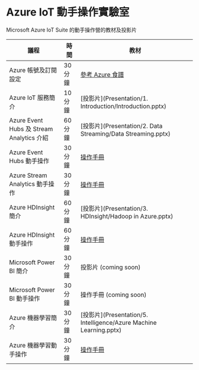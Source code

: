 # Azure IoT 動手操作實驗室

Microsoft Azure IoT Suite 的動手操作營的教材及投影片

議程 | 時間 | 教材
---- | ---- | ---- 
Azure 帳號及訂閱設定 | 30 分鐘 | [參考 Azure 食譜](http://book.azure-recipes.tw/chapter01/01_signup.html)
Azure IoT 服務簡介 | 10 分鐘 | [投影片](Presentation/1. Introduction/Introduction.pptx)
Azure Event Hubs 及 Stream Analytics 介紹 | 60 分鐘 | [投影片](Presentation/2. Data Streaming/Data Streaming.pptx) | [操作手冊](HOL/HOL1-EventHubs.md)
Azure Event Hubs 動手操作 | 30 分鐘 | [操作手冊](HOL/HOL1-EventHubs.md)
Azure Stream Analytics 動手操作 | 30 分鐘 | [操作手冊](HOL/HOL2-StreamAnalytics.md)
Azure HDInsight 簡介 | 60 分鐘 | [投影片](Presentation/3. HDInsight/Hadoop in Azure.pptx)
Azure HDInsight 動手操作 | 60 分鐘 | [操作手冊](HOL/HOL3-HDInsight.md)
Microsoft Power BI 簡介 | 30 分鐘 | 投影片 (coming soon)
Microsoft Power BI 動手操作 | 30 分鐘 | 操作手冊 (coming soon)
Azure 機器學習簡介 | 30 分鐘 | [投影片](Presentation/5. Intelligence/Azure Machine Learning.pptx)
Azure 機器學習動手操作 | 30 分鐘 | [操作手冊](HOL/HOL5-MachineLearning.md)